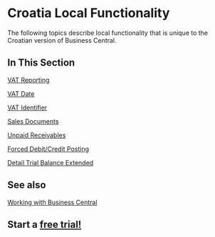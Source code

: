 # Croatia Local Functionality

The following topics describe local functionality that is unique to the Croatian version of Business Central.

## In This Section

[VAT Reporting](../Adriatic/VATBooks.md)<br>

[VAT Date](../Adriatic/VATDate.md)<br>

[VAT Identifier](../Adriatic/VATIdentifier.md)<br>

[Sales Documents](../Adriatic/SalesDocuments.md)<br>

[Unpaid Receivables](UnpaidReceivables.md)<br>

[Forced Debit/Credit Posting](../Adriatic/ForcedDebitCreditPosting.md)<br>

[Detail Trial Balance Extended](DetailTrialBalanceExtended.md)

## See also

[Working with Business Central](https://docs.microsoft.com/en-us/dynamics365/business-central/ui-work-product)

## Start a [free trial!](https://trials.dynamics.com/Dynamics365/Signup/BusinessCentral)
